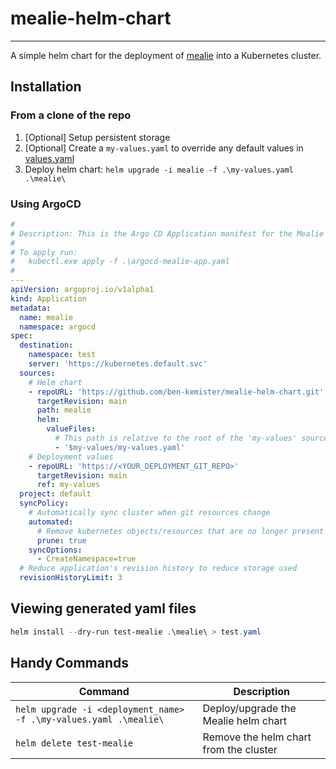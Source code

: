 # mealie-helm-chart
---

A simple helm chart for the deployment of [mealie](https://github.com/mealie-recipes/mealie) into a Kubernetes cluster.

## Installation

### From a clone of the repo

1. [Optional] Setup persistent storage
2. [Optional] Create a `my-values.yaml` to override any default values in [values.yaml](./mealie/values.yaml)
3. Deploy helm chart: `helm upgrade -i mealie -f .\my-values.yaml .\mealie\`

### Using ArgoCD

```yaml
#
# Description: This is the Argo CD Application manifest for the Mealie application (helm chart)
#
# To apply run:
#   kubectl.exe apply -f .\argocd-mealie-app.yaml
#
---
apiVersion: argoproj.io/v1alpha1
kind: Application
metadata:
  name: mealie
  namespace: argocd
spec:
  destination:
    namespace: test
    server: 'https://kubernetes.default.svc'
  sources:
    # Helm chart
    - repoURL: 'https://github.com/ben-kemister/mealie-helm-chart.git'
      targetRevision: main
      path: mealie
      helm:
        valueFiles:
          # This path is relative to the root of the 'my-values' source/repo
          - '$my-values/my-values.yaml'
    # Deployment values
    - repoURL: 'https://<YOUR_DEPLOYMENT_GIT_REPO>'
      targetRevision: main
      ref: my-values
  project: default
  syncPolicy:
    # Automatically sync cluster when git resources change
    automated:
      # Remove kubernetes objects/resources that are no longer present
      prune: true
    syncOptions:
      - CreateNamespace=true
  # Reduce application's revision history to reduce storage used
  revisionHistoryLimit: 3
```

## Viewing generated yaml files

```powershell
helm install --dry-run test-mealie .\mealie\ > test.yaml
```

## Handy Commands

| Command                                                           | Description                            | 
|-------------------------------------------------------------------|----------------------------------------| 
| `helm upgrade -i <deployment_name> -f .\my-values.yaml .\mealie\` | Deploy/upgrade the Mealie helm chart   |
| `helm delete test-mealie`                                         | Remove the helm chart from the cluster |